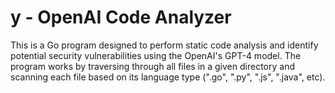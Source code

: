 # y - OpenAI Code Analyzer

This is a Go program designed to perform static code analysis and identify potential security vulnerabilities using the OpenAI's GPT-4 model. The program works by traversing through all files in a given directory and scanning each file based on its language type (".go", ".py", ".js", ".java", etc). 

